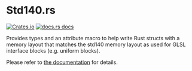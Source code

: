 # Std140.rs

<a href="https://crates.io/crates/std140"><img src="https://img.shields.io/crates/v/std140.svg" alt="Crates.io" /></a>
<a href="https://docs.rs/std140"><img src="https://docs.rs/std140/badge.svg" alt="docs.rs docs" /></a>
  
Provides types and an attribute macro to help write Rust structs with a memory layout that matches the
std140 memory layout as used for GLSL interface blocks (e.g. uniform blocks).

Please refer to [the documentation](https://docs.rs/std140) for details.
